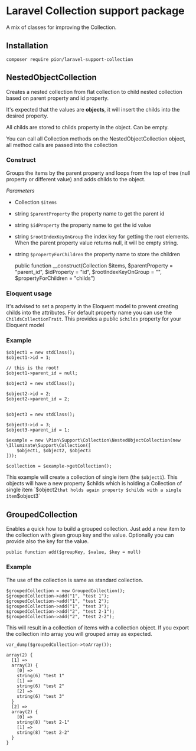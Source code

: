# Laravel Collection support package

A mix of classes for improving the Collection.

## Installation

    composer require pion/laravel-support-collection

## NestedObjectCollection

Creates a nested collection from flat collection to child nested collection based on parent property and id property.

It's expected that the values are **objects**, it will insert the childs into the desired property.

All childs are stored to childs property in the object. Can be empty.

You can call all Collection methods on the NestedObjectCollection object, all method calls are passed into the collection

### Construct
Groups the items by the parent property and loops from the top of tree (null property or different value) and
adds childs to the object.

_Parameters_

* Collection `$items`
* string `$parentProperty` the property name to get the parent id
* string `$idProperty` the property name to get the id value
* string `$rootIndexKeyOnGroup` the index key for getting the root elements. When the parent property value returns null, it will be empty string.
* string `$propertyForChildren`   the property name to store the children



    public function __construct(Collection $items, $parentProperty = "parent_id", $idProperty = "id",
                                $rootIndexKeyOnGroup = "", $propertyForChildren = "childs")
                        
### Eloquent usage

It's advised to set a property in the Eloquent model to prevent creating childs into the attributes. For default property
name you can use the `ChildsCollectionTrait`. This provides a public `$childs` property for your Eloquent model
                                
### Example

    $object1 = new stdClass();
    $object1->id = 1;
    
    // this is the root!
    $object1->parent_id = null;
    
    $object2 = new stdClass();
    
    $object2->id = 2;
    $object2->parent_id = 2;
    
    
    $object3 = new stdClass();
    
    $object3->id = 3;
    $object3->parent_id = 1;
    
    $example = new \Pion\Support\Collection\NestedObjectCollection(new \Illuminate\Support\Collection([
        $object1, $object2, $object3
    ]));
    
    $collection = $example->getCollection();
    
This example will create a collection of single item (the `$object1`). This objects will have a new property $childs
which is holding a Collection of single item `$object2` that holds again property $childs with a single item `$object3`
    
## GroupedCollection

Enables a quick how to build a grouped collection. Just add a new item to the collection with given group key and the value.
Optionally you can provide also the key for the value.

    public function add($groupKey, $value, $key = null)
    
### Example

The use of the collection is same as standard collection. 

    $groupedCollection = new GroupedCollection();
    $groupedCollection->add("1", "test 1");
    $groupedCollection->add("1", "test 2");
    $groupedCollection->add("1", "test 3");
    $groupedCollection->add("2", "test 2-1");
    $groupedCollection->add("2", "test 2-2");
    
This will result in a collection of items with a collection object. If you export the collection into array you will grouped array as expected.

    var_dump($groupedCollection->toArray());
    
    array(2) {
      [1] =>
      array(3) {
        [0] =>
        string(6) "test 1"
        [1] =>
        string(6) "test 2"
        [2] =>
        string(6) "test 3"
      }
      [2] =>
      array(2) {
        [0] =>
        string(8) "test 2-1"
        [1] =>
        string(8) "test 2-2"
      }
    }

    

